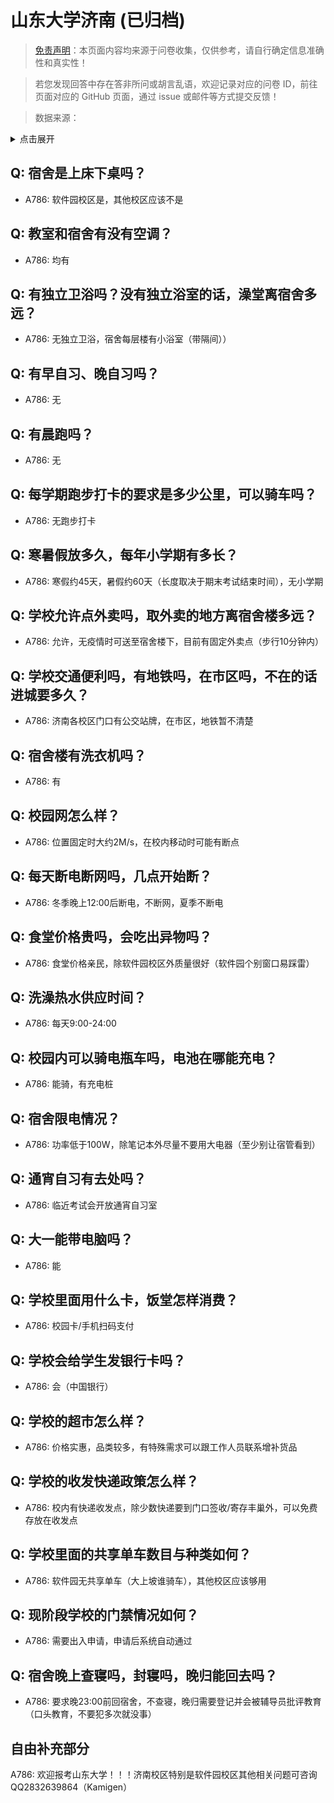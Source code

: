 # 山东大学济南 (已归档)

> [免责声明](https://colleges.chat/#_3)：本页面内容均来源于问卷收集，仅供参考，请自行确定信息准确性和真实性！

> 若您发现回答中存在答非所问或胡言乱语，欢迎记录对应的问卷 ID，前往页面对应的 GitHub 页面，通过 issue 或邮件等方式提交反馈！

> 数据来源：

<details><summary>点击展开</summary>
<ul>
<li>A786: kamigen@mail.sdu.edu.cn (2021 年 06 月)</li>
</ul>
</details>

## Q: 宿舍是上床下桌吗？

- A786: 软件园校区是，其他校区应该不是

## Q: 教室和宿舍有没有空调？

- A786: 均有

## Q: 有独立卫浴吗？没有独立浴室的话，澡堂离宿舍多远？

- A786: 无独立卫浴，宿舍每层楼有小浴室（带隔间））

## Q: 有早自习、晚自习吗？

- A786: 无

## Q: 有晨跑吗？

- A786: 无

## Q: 每学期跑步打卡的要求是多少公里，可以骑车吗？

- A786: 无跑步打卡

## Q: 寒暑假放多久，每年小学期有多长？

- A786: 寒假约45天，暑假约60天（长度取决于期末考试结束时间），无小学期

## Q: 学校允许点外卖吗，取外卖的地方离宿舍楼多远？

- A786: 允许，无疫情时可送至宿舍楼下，目前有固定外卖点（步行10分钟内）

## Q: 学校交通便利吗，有地铁吗，在市区吗，不在的话进城要多久？

- A786: 济南各校区门口有公交站牌，在市区，地铁暂不清楚

## Q: 宿舍楼有洗衣机吗？

- A786: 有

## Q: 校园网怎么样？

- A786: 位置固定时大约2M/s，在校内移动时可能有断点

## Q: 每天断电断网吗，几点开始断？

- A786: 冬季晚上12:00后断电，不断网，夏季不断电

## Q: 食堂价格贵吗，会吃出异物吗？

- A786: 食堂价格亲民，除软件园校区外质量很好（软件园个别窗口易踩雷）

## Q: 洗澡热水供应时间？

- A786: 每天9:00-24:00

## Q: 校园内可以骑电瓶车吗，电池在哪能充电？

- A786: 能骑，有充电桩

## Q: 宿舍限电情况？

- A786: 功率低于100W，除笔记本外尽量不要用大电器（至少别让宿管看到）

## Q: 通宵自习有去处吗？

- A786: 临近考试会开放通宵自习室

## Q: 大一能带电脑吗？

- A786: 能

## Q: 学校里面用什么卡，饭堂怎样消费？

- A786: 校园卡/手机扫码支付

## Q: 学校会给学生发银行卡吗？

- A786: 会（中国银行）

## Q: 学校的超市怎么样？

- A786: 价格实惠，品类较多，有特殊需求可以跟工作人员联系增补货品

## Q: 学校的收发快递政策怎么样？

- A786: 校内有快递收发点，除少数快递要到门口签收/寄存丰巢外，可以免费存放在收发点

## Q: 学校里面的共享单车数目与种类如何？

- A786: 软件园无共享单车（大上坡谁骑车），其他校区应该够用

## Q: 现阶段学校的门禁情况如何？

- A786: 需要出入申请，申请后系统自动通过

## Q: 宿舍晚上查寝吗，封寝吗，晚归能回去吗？

- A786: 要求晚23:00前回宿舍，不查寝，晚归需要登记并会被辅导员批评教育（口头教育，不要犯多次就没事）

## 自由补充部分

A786: 欢迎报考山东大学！！！济南校区特别是软件园校区其他相关问题可咨询QQ2832639864（Kamigen）